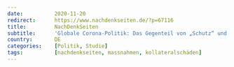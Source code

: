 ```yaml
---
date:          2020-11-20
redirect:      https://www.nachdenkseiten.de/?p=67116
title:         NachDenkSeiten
subtitle:      'Globale Corona-Politik: Das Gegenteil von „Schutz“ und „Solidarität“'
country:       DE
categories:    [Politik, Studie]
tags:          [nachdenkseiten, massnahmen, kollateralschäden]
---
```

